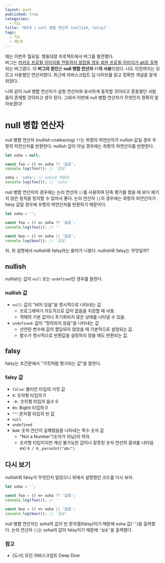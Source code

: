 ```yaml
---
layout: post
published: true
categories:
  - TIL
title: '매3개 | null 병합 연산자 (nullish, falsy)'
tags:
  - TIL
  - 매3개
---
```


때는 이번주 월요일. 행동대장 프로젝트에서 버그를 발견했다.  
버그는 [카카오 프로필 이미지를 연동하지 않았을 경우 회원 프로필 이미지가 alt로 출력](https://github.com/woowacourse-teams/2024-haeng-dong/pull/917)되는 버그였다. 이 **버그의 원인**은 **null 병합 연산자 `??`의 사용**이었다. 나도 이전까지는 모르고 사용했던 연산자였다. 최근에 자바스크립트 딥 다이브를 읽고 정확한 개념을 알게 되었다.

나와 같이 null 병합 연산자가 삼항 연산자와 유사하게 동작할 것이라고 혼동했던 사람들이 존재할 것이라고 생각 된다. 그래서 이번에 null 병합 연산자가 무엇인지 정확히 알아보겠다!

# null 병합 연산자

null 병합 연산자 (nullish coalescing) `??`는 좌항의 피연산자가 nullish 값일 경우 우항의 피연산자를 반환한다. nullish 값이 아닐 경우에는 좌항의 피연산자를 반환한다.

```jsx
let soha = null;

const foo = () => soha ?? '없음';
console.log(foo()); // '없음'

soha = 'soha'; // soha로 재할당
console.log(foo()); // 'soha'
```

null 병합 연산자의 경우에는 논리 연산자 `||`를 사용하여 단축 평가를 했을 때 보다 예기치 않은 동작을 방지할 수 있어서 좋다. 논리 연산자 `||`의 경우에는 좌항의 피연산자가 falsy 값일 경우에 우항의 피연산자를 반환하기 때문이다.

```jsx
let soha = '';

const foo = () => soha ?? '없음';
console.log(foo()); // ''

const boo = () => soha || '없음';
console.log(boo()); // '없음'
```

자, 위 설명에서 nullish와 falsy라는 용어가 나왔다. nullish와 falsy는 무엇일까?

## nullish

nullish는 값이 `null` 또는 `undefined`인 경우를 말한다.

### nullish 값

- `null`: 값이 "비어 있음"을 명시적으로 나타내는 값
  - 프로그래머가 의도적으로 값이 없음을 지정할 때 사용.
  - 객체의 기본 값이나 초기화되지 않은 상태를 나타낼 수 있음.
- `undefined`: 값이 "정의되지 않음"을 나타내는 값
  - 선언된 변수에 값이 할당되지 않았을 때 기본적으로 설정되는 값.
  - 함수가 명시적으로 반환값을 설정하지 않을 때도 반환되는 값.

## falsy

falsy는 조건문에서 "거짓처럼 평가되는 값"을 말한다.

### falsy 값

- `false`: 불리언 타입의 거짓 값
- `0`: 숫자형 타입의 0
- `-0:` 숫자형 타입의 음수 0
- `0n`: BigInt 타입의 0
- `""`: 문자열 타입의 빈 값
- `null`
- `undefined`
- `NaN`: 숫자 연산이 실패했음을 나타내는 특수 숫자 값
  - "Not a Number"(숫자가 아님)의 약자.
  - 숫자형 타입이지만 계산 불가능한 값이나 잘못된 숫자 연산의 결과를 나타냄.
    ex) `0 / 0` , `parseInt("abc")`.

## 다시 보기

nullish와 falsy가 무엇인지 알았으니 위에서 설명했던 코드를 다시 보자.

```jsx
let soha = '';

const foo = () => soha ?? '없음';
console.log(foo()); // ''

const boo = () => soha || '없음';
console.log(boo()); // '없음'
```

null 병합 연산자는 soha의 값이 빈 문자열(falsy)이기 때문에 soha 값(`’’`)을 출력했다.
논리 연산자 `||`는 soha의 값이 falsy이기 때문에 `‘없음’`을 출력했다.

### 참고

- [도서] 모던 자바스크립트 Deep Dive
